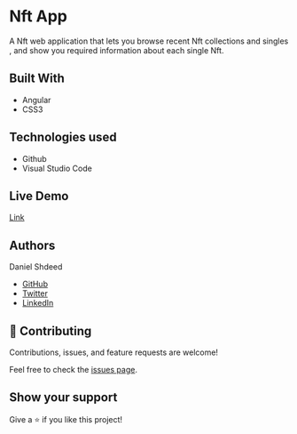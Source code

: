 # Nft App
 A Nft web application that lets you browse recent Nft collections and singles , and show you required information about each single Nft.

## Built With
- Angular
- CSS3
## Technologies used
- Github
- Visual Studio Code
## Live Demo

[Link]()

## Authors

 Daniel Shdeed

- [GitHub](https://github.com/Danieldotcomcoder)
- [Twitter](https://twitter.com/DannyDotcoder)
- [LinkedIn](https://www.linkedin.com/in/daniel-shdeed/)

## 🤝 Contributing

Contributions, issues, and feature requests are welcome!

Feel free to check the [issues page](../../issues/).
## Show your support

Give a ⭐️ if you like this project!
